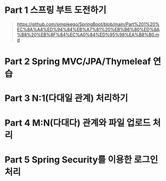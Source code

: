 # Part 1 스프링 부트 도전하기
> https://github.com/simpleego/SpringBoot/blob/main/Part%201%20%EC%8A%A4%ED%94%84%EB%A7%81%20%EB%B6%80%ED%8A%B8%20%EB%8F%84%EC%A0%84%ED%95%98%EA%B8%B0.md
# Part 2 Spring MVC/JPA/Thymeleaf 연습
# Part 3 N:1(다대일 관계) 처리하기
# Part 4 M:N(다대다) 관계와 파일 업로드 처리
# Part 5 Spring Security를 이용한 로그인 처리
